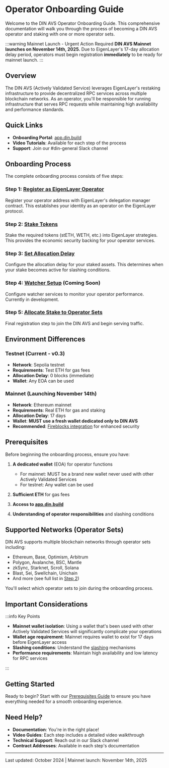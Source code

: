# Operator Onboarding Guide

Welcome to the DIN AVS Operator Onboarding Guide. This comprehensive documentation will walk you through the process of becoming a DIN AVS operator and staking with one or more operator sets.

:::warning Mainnet Launch - Urgent Action Required
**DIN AVS Mainnet launches on November 14th, 2025.** Due to EigenLayer's 17-day allocation delay period, operators must begin registration **immediately** to be ready for mainnet launch.
:::

## Overview

The DIN AVS (Actively Validated Service) leverages EigenLayer's restaking infrastructure to provide decentralized RPC services across multiple blockchain networks.
As an operator, you'll be responsible for running infrastructure that serves RPC requests while maintaining high availability and performance standards.

## Quick Links

- **Onboarding Portal**: [app.din.build](https://app.din.build)
- **Video Tutorials**: Available for each step of the process
- **Support**: Join our #din-general Slack channel

## Onboarding Process

The complete onboarding process consists of five steps:

### Step 1: [Register as EigenLayer Operator](./step-1-register-operator.md)

Register your operator address with EigenLayer's delegation manager contract. This establishes your identity as an operator on the EigenLayer protocol.

### Step 2: [Stake Tokens](./step-2-stake-tokens.md)

Stake the required tokens (stETH, WETH, etc.) into EigenLayer strategies. This provides the economic security backing for your operator services.

### Step 3: [Set Allocation Delay](./step-3-allocation-delay.md)

Configure the allocation delay for your staked assets. This determines when your stake becomes active for slashing conditions.

### Step 4: [Watcher Setup](./step-4-watchers.md) (Coming Soon)

Configure watcher services to monitor your operator performance. Currently in development.

### Step 5: [Allocate Stake to Operator Sets](./step-5-opt-in-avs.md)

Final registration step to join the DIN AVS and begin serving traffic.

## Environment Differences

### Testnet (Current - v0.3)

- **Network**: Sepolia testnet
- **Requirements**: Test ETH for gas fees
- **Allocation Delay**: 0 blocks (immediate)
- **Wallet**: Any EOA can be used

### Mainnet (Launching November 14th)

- **Network**: Ethereum mainnet
- **Requirements**: Real ETH for gas and staking
- **Allocation Delay**: 17 days
- **Wallet**: **MUST use a fresh wallet dedicated only to DIN AVS**
- **Recommended**: [Fireblocks integration](https://docs.eigencloud.xyz/products/eigenlayer/operators/howto/registeroperators/register-operator-with-fireblocks) for enhanced security

## Prerequisites

Before beginning the onboarding process, ensure you have:

1. **A dedicated wallet** (EOA) for operator functions
   - For mainnet: MUST be a brand new wallet never used with other Actively Validated Services
   - For testnet: Any wallet can be used

2. **Sufficient ETH** for gas fees

3. **Access to [app.din.build](https://app.din.build)**

4. **Understanding of operator responsibilities** and slashing conditions

## Supported Networks (Operator Sets)

DIN AVS supports multiple blockchain networks through operator sets including:

- Ethereum, Base, Optimism, Arbitrum
- Polygon, Avalanche, BSC, Mantle
- zkSync, Starknet, Scroll, Solana
- Blast, Sei, Swellchain, Unichain
- And more (see full list in [Step 2](./step-2-stake-tokens.md))

You'll select which operator sets to join during the onboarding process.

## Important Considerations

:::info Key Points

- **Mainnet wallet isolation**: Using a wallet that's been used with other Actively Validated Services will significantly complicate your operations
- **Wallet age requirement**: Mainnet requires wallet to exist for 17 days before EigenLayer access
- **Slashing conditions**: Understand the [slashing](../slashing-and-rewards.md) mechanisms
- **Performance requirements**: Maintain high availability and low latency for RPC services

:::

## Getting Started

Ready to begin? Start with our [Prerequisites Guide](./prerequisites.md) to ensure you have everything needed for a smooth onboarding experience.

## Need Help?

- **Documentation**: You're in the right place!
- **Video Guides**: Each step includes a detailed video walkthrough
- **Technical Support**: Reach out in our Slack channel
- **Contract Addresses**: Available in each step's documentation

---

Last updated: October 2024 | Mainnet launch: November 14th, 2025
